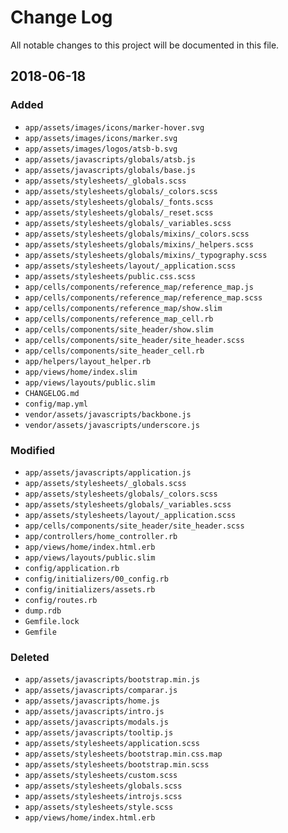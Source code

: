 # Change Log

All notable changes to this project will be documented in this file.

## 2018-06-18

### Added
  - `app/assets/images/icons/marker-hover.svg`
  - `app/assets/images/icons/marker.svg`
  - `app/assets/images/logos/atsb-b.svg`
  - `app/assets/javascripts/globals/atsb.js`
  - `app/assets/javascripts/globals/base.js`
  - `app/assets/stylesheets/_globals.scss`
  - `app/assets/stylesheets/globals/_colors.scss`
  - `app/assets/stylesheets/globals/_fonts.scss`
  - `app/assets/stylesheets/globals/_reset.scss`
  - `app/assets/stylesheets/globals/_variables.scss`
  - `app/assets/stylesheets/globals/mixins/_colors.scss`
  - `app/assets/stylesheets/globals/mixins/_helpers.scss`
  - `app/assets/stylesheets/globals/mixins/_typography.scss`
  - `app/assets/stylesheets/layout/_application.scss`
  - `app/assets/stylesheets/public.css.scss`
  - `app/cells/components/reference_map/reference_map.js`
  - `app/cells/components/reference_map/reference_map.scss`
  - `app/cells/components/reference_map/show.slim`
  - `app/cells/components/reference_map_cell.rb`
  - `app/cells/components/site_header/show.slim`
  - `app/cells/components/site_header/site_header.scss`
  - `app/cells/components/site_header_cell.rb`
  - `app/helpers/layout_helper.rb`
  - `app/views/home/index.slim`
  - `app/views/layouts/public.slim`
  - `CHANGELOG.md`
  - `config/map.yml`
  - `vendor/assets/javascripts/backbone.js`
  - `vendor/assets/javascripts/underscore.js`

### Modified
  - `app/assets/javascripts/application.js`
  - `app/assets/stylesheets/_globals.scss`
  - `app/assets/stylesheets/globals/_colors.scss`
  - `app/assets/stylesheets/globals/_variables.scss`
  - `app/assets/stylesheets/layout/_application.scss`
  - `app/cells/components/site_header/site_header.scss`
  - `app/controllers/home_controller.rb`
  - `app/views/home/index.html.erb`
  - `app/views/layouts/public.slim`
  - `config/application.rb`
  - `config/initializers/00_config.rb`
  - `config/initializers/assets.rb`
  - `config/routes.rb`
  - `dump.rdb`
  - `Gemfile.lock`
  - `Gemfile`

### Deleted
  - `app/assets/javascripts/bootstrap.min.js`
  - `app/assets/javascripts/comparar.js`
  - `app/assets/javascripts/home.js`
  - `app/assets/javascripts/intro.js`
  - `app/assets/javascripts/modals.js`
  - `app/assets/javascripts/tooltip.js`
  - `app/assets/stylesheets/application.scss`
  - `app/assets/stylesheets/bootstrap.min.css.map`
  - `app/assets/stylesheets/bootstrap.min.scss`
  - `app/assets/stylesheets/custom.scss`
  - `app/assets/stylesheets/globals.scss`
  - `app/assets/stylesheets/introjs.scss`
  - `app/assets/stylesheets/style.scss`
  - `app/views/home/index.html.erb`
